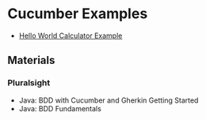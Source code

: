 # Cucumber Examples
* [Hello World Calculator Example](hello-world)

## Materials
### Pluralsight
* Java: BDD with Cucumber and Gherkin Getting Started
* Java: BDD Fundamentals
